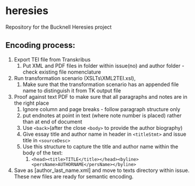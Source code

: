 # heresies
Repository for the Bucknell Heresies project

## Encoding process:

1. Export TEI file from Transkribus
   1. Put XML and PDF files in folder within issue(no) and author folder - check existing file nomenclature
2. Run transformation scenario (XSLTs\XML2TEI.xsl),
   1. Make sure that the transformation scenario has an appended file name to distinguish it from TK output file
3. Proof against text PDF to make sure that all paragraphs and notes are in the right place
   1. Ignore column and page breaks - follow paragraph structure only
   2. put endnotes at point in text (where note number is placed) rather than at end of document
   3. Use `<back>`(after the close `<body>` to provide the author biography)
   4. Give essay title and author name in header in `<titleStmt>` and issue title in `<sourceDesc>`
   5. Use this structure to capture the title and author name within the body of the text:
      1. `<head><title>TITLE</title></head><byline><persName>AUTHORNAME</persName></byline>`
4. Save as [author_last_name.xml] and move to texts directory within issue. These new files are ready for semantic encoding.